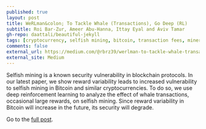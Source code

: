 ```yaml
---
published: true
layout: post
title: WeRLman&colon; To Tackle Whale (Transactions), Go Deep (RL)
subtitle: Roi Bar-Zur, Ameer Abu-Hanna, Ittay Eyal and Aviv Tamar
gh-repo: daattali/beautiful-jekyll
tags: [cryptocurrency, selfish mining, bitcoin, transaction fees, miner extractable value, deep reinforcement learning]
comments: false
external_url: https://medium.com/@rbrz39/werlman-to-tackle-whale-transactions-go-deep-rl-7f5de2de39d1
external_site: Medium
---
```


Selfish mining is a known security vulnerability in blockchain protocols. In our latest paper, we show reward variability leads to increased vulnerability to selfish mining in Bitcoin and similar cryptocurrencies. To do so, we use deep reinforcement learning to analyze the effect of whale transactions, occasional large rewards, on selfish mining. Since reward variability in Bitcoin will increase in the future, its security will degrade.

Go to the <a href="{{ page.external_url }}">full post</a>.
